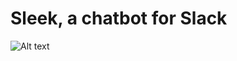 # Sleek, a chatbot for Slack

![Alt text](https://github.com/samiroid/sleek/blob/master/sleek_pic.png?raw=true "Optional Title")



